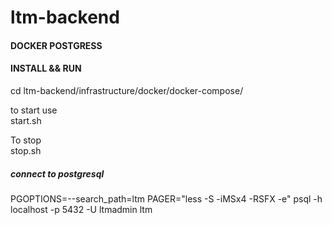 # ltm-backend

#### DOCKER POSTGRESS

#### INSTALL && RUN

cd ltm-backend/infrastructure/docker/docker-compose/  

to start use  
start.sh  
  
To stop  
stop.sh  
 
##### connect to postgresql
PGOPTIONS=--search_path=ltm PAGER="less -S -iMSx4 -RSFX -e" psql -h localhost -p 5432 -U ltmadmin ltm
